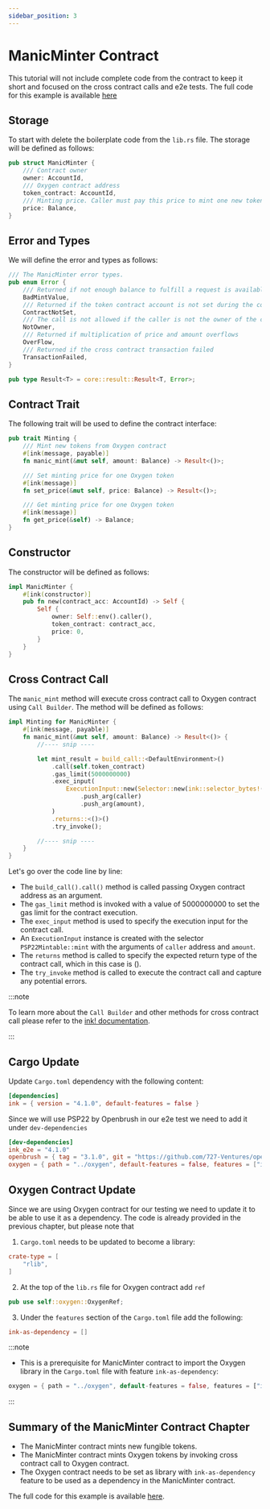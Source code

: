 ```yaml
---
sidebar_position: 3
---
```


# ManicMinter Contract
This tutorial will not include complete code from the contract to keep it short and focused on the cross contract calls and e2e tests. The full code for this example is available [here](https://github.com/swanky-dapps/manic-minter)

## Storage
To start with delete the boilerplate code from the `lib.rs` file.
The storage will be defined as follows:
```rust
pub struct ManicMinter {
    /// Contract owner
    owner: AccountId,
    /// Oxygen contract address
    token_contract: AccountId,
    /// Minting price. Caller must pay this price to mint one new token from Oxygen contract
    price: Balance,
}
```

## Error and Types
We will define the error and types as follows:
```rust
/// The ManicMinter error types.
pub enum Error {
    /// Returned if not enough balance to fulfill a request is available.
    BadMintValue,
    /// Returned if the token contract account is not set during the contract creation.
    ContractNotSet,
    /// The call is not allowed if the caller is not the owner of the contract
    NotOwner,
    /// Returned if multiplication of price and amount overflows
    OverFlow,
    /// Returned if the cross contract transaction failed
    TransactionFailed,
}

pub type Result<T> = core::result::Result<T, Error>;
```
## Contract Trait
The following trait will be used to define the contract interface:
```rust
pub trait Minting {
    /// Mint new tokens from Oxygen contract
    #[ink(message, payable)]
    fn manic_mint(&mut self, amount: Balance) -> Result<()>;

    /// Set minting price for one Oxygen token
    #[ink(message)]
    fn set_price(&mut self, price: Balance) -> Result<()>;

    /// Get minting price for one Oxygen token
    #[ink(message)]
    fn get_price(&self) -> Balance;
}
```

## Constructor
The constructor will be defined as follows:
```rust
impl ManicMinter {
    #[ink(constructor)]
    pub fn new(contract_acc: AccountId) -> Self {
        Self {
            owner: Self::env().caller(),
            token_contract: contract_acc,
            price: 0,
        }
    }
}
```
## Cross Contract Call
The `manic_mint` method will execute cross contract call to Oxygen contract using `Call Builder`. The method will be defined as follows:
```rust
impl Minting for ManicMinter {
    #[ink(message, payable)]
    fn manic_mint(&mut self, amount: Balance) -> Result<()> {
        //---- snip ----

        let mint_result = build_call::<DefaultEnvironment>()
            .call(self.token_contract)
            .gas_limit(5000000000)
            .exec_input(
                ExecutionInput::new(Selector::new(ink::selector_bytes!("PSP22Mintable::mint")))
                    .push_arg(caller)
                    .push_arg(amount),
            )
            .returns::<()>()
            .try_invoke();

        //---- snip ----
    }
}
```
Let's go over the code line by line:
* The `build_call().call()`  method is called passing Oxygen contract address as an argument.
* The `gas_limit` method is invoked with a value of 5000000000 to set the gas limit for the contract execution.
* The `exec_input` method is used to specify the execution input for the contract call.
* An `ExecutionInput` instance is created with the selector `PSP22Mintable::mint` with the arguments of `caller` address and `amount`.
* The `returns` method is called to specify the expected return type of the contract call, which in this case is ().
* The `try_invoke` method is called to execute the contract call and capture any potential errors.

:::note

To learn more about the `Call Builder` and other methods for cross contract call please refer to the [ink! documentation](https://use.ink/basics/cross-contract-calling).

:::


## Cargo Update
Update `Cargo.toml` dependency with the following content:
```toml  
[dependencies]
ink = { version = "4.1.0", default-features = false }
```

Since we will use PSP22 by Openbrush in our e2e test we need to add it under `dev-dependencies`
```toml
[dev-dependencies]
ink_e2e = "4.1.0"
openbrush = { tag = "3.1.0", git = "https://github.com/727-Ventures/openbrush-contracts", default-features = false, features = ["psp34", "ownable"] }
oxygen = { path = "../oxygen", default-features = false, features = ["ink-as-dependency"] }
```

## Oxygen Contract Update
Since we are using Oxygen contract for our testing we need to update it to be able to use it as a dependency. The code is already provided in the previous chapter, but please note that
1.  `Cargo.toml`  needs to be updated to become a library:
```toml
crate-type = [
    "rlib",
]
```
2. At the top of the `lib.rs` file for Oxygen contract add `ref`

```rust
pub use self::oxygen::OxygenRef;
```
3. Under the `features` section of the `Cargo.toml` file add the following:
```toml
ink-as-dependency = [] 
```
:::note
* This is a prerequisite for ManicMinter contract to import the Oxygen library in the `Cargo.toml` file with feature `ink-as-dependency`:
```rust
oxygen = { path = "../oxygen", default-features = false, features = ["ink-as-dependency"] }
```
:::

## Summary of the ManicMinter Contract Chapter
* The ManicMinter contract mints new fungible tokens.
* The ManicMinter contract mints Oxygen tokens by invoking cross contract call to Oxygen contract.
* The Oxygen contract needs to be set as library with `ink-as-dependency` feature to be used as a dependency in the ManicMinter contract.


The full code for this example is available [here](https://github.com/swanky-dapps/manic-minter).